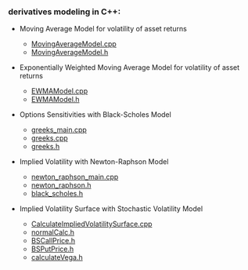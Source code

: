### derivatives modeling in C++:

- Moving Average Model for volatility of asset returns
     - [MovingAverageModel.cpp](https://github.com/manuelmusngi/derivatives-modeling/blob/main/MovingAverageModel.cpp) 
     - [MovingAverageModel.h](https://github.com/manuelmusngi/derivatives-modeling/blob/main/MovingAverageModel.h)
     
- Exponentially Weighted Moving Average Model for volatility of asset returns
     - [EWMAModel.cpp](https://github.com/manuelmusngi/derivatives-modeling/blob/main/EWMAModel.cpp) 
     - [EWMAModel.h](https://github.com/manuelmusngi/derivatives-modeling/blob/main/EWMAModel.h)
 
- Options Sensitivities with Black-Scholes Model 
     - [greeks_main.cpp](https://github.com/manuelmusngi/derivatives-modeling/blob/main/greeks_main.cpp)
     - [greeks.cpp](https://github.com/manuelmusngi/derivatives-modeling/blob/main/greeks.cpp)
     - [greeks.h](https://github.com/manuelmusngi/derivatives-modeling/blob/main/greeks.h)

- Implied Volatility with Newton-Raphson Model 
     - [newton_raphson_main.cpp](https://github.com/manuelmusngi/derivatives-modeling/blob/main/newton_raphson_main.cpp)
     - [newton_raphson.h](https://github.com/manuelmusngi/derivatives-modeling/blob/main/newton_raphson.h)
     - [black_scholes.h](https://github.com/manuelmusngi/derivatives-modeling/blob/main/black_scholes.h)

- Implied Volatility Surface with Stochastic Volatility Model
     - [CalculateImpliedVolatilitySurface.cpp](https://github.com/manuelmusngi/derivatives-modeling/blob/main/CalculateImpliedVolatilitySurface.cpp)
     - [normalCalc.h](https://github.com/manuelmusngi/derivatives-modeling/blob/main/normalCalc.h)
     - [BSCallPrice.h](https://github.com/manuelmusngi/derivatives-modeling/blob/main/BSCallPrice.h)
     - [BSPutPrice.h](https://github.com/manuelmusngi/derivatives-modeling/blob/main/BSPutPrice.h)
     - [calculateVega.h](https://github.com/manuelmusngi/derivatives-modeling/blob/main/calculateVega.h)  

